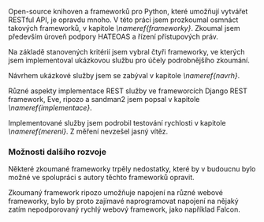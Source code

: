 Open-source knihoven a frameworků pro Python, které umožňují vytvářet RESTful API, je opravdu mnoho.
V této práci jsem prozkoumal osmnáct takových frameworků, v kapitole *\nameref{frameworky}*.
Zkoumal jsem především úroveň podpory HATEOAS a řízení přístupových práv.

Na základě stanovených kritérií jsem vybral čtyři frameworky, ve kterých jsem implementoval ukázkovou službu pro účely podrobnějšího zkoumání.

Návrhem ukázkové služby jsem se zabýval v kapitole *\nameref{navrh}*.

Různé aspekty implementace REST služby ve frameworcích Django REST framework, Eve, ripozo a sandman2
jsem popsal v kapitole *\nameref{implementace}*.

Implementované služby jsem podrobil testování rychlosti v kapitole *\nameref{mereni}*.
Z měření nevzešel jasný vítěz.

### Možnosti dalšího rozvoje

Některé zkoumané frameworky trpěly nedostatky, které by v budoucnu bylo možné
ve spolupráci s autory těchto frameworků opravit.

Zkoumaný framework ripozo umožňuje napojení na různé webové frameworky,
bylo by proto zajímavé naprogramovat napojení na nějaký zatím nepodporovaný rychlý webový framework,
jako například Falcon.
